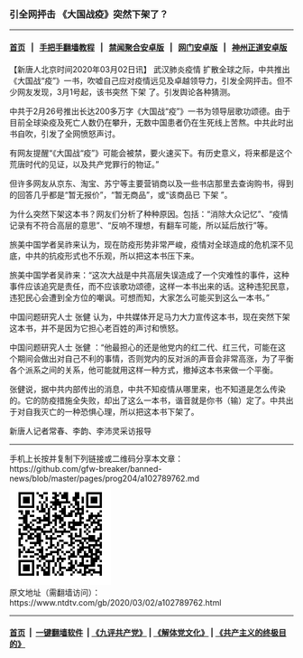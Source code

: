 ### 引全网抨击 《大国战疫》突然下架了？
------------------------

#### [首页](https://github.com/gfw-breaker/banned-news/blob/master/README.md) &nbsp;&nbsp;|&nbsp;&nbsp; [手把手翻墙教程](https://github.com/gfw-breaker/guides/wiki) &nbsp;&nbsp;|&nbsp;&nbsp; [禁闻聚合安卓版](https://github.com/gfw-breaker/bn-android) &nbsp;&nbsp;|&nbsp;&nbsp; [网门安卓版](https://github.com/oGate2/oGate) &nbsp;&nbsp;|&nbsp;&nbsp; [神州正道安卓版](https://github.com/SzzdOgate/update) 



<div><div class="post_content" itemprop="articleBody">
 <p>
  【新唐人北京时间2020年03月02日讯】
  <ok href="https://www.ntdtv.com/gb/442749.htm">
   武汉肺炎疫情
  </ok>
  扩散全球之际，中共推出《大国战“疫”》一书，吹嘘自己应对疫情远见及卓越领导力，引发全网抨击。但不少网友发现，3月1号起，该书突然
  <ok href="https://www.ntdtv.com/gb/下架.htm">
   下架
  </ok>
  了。引发舆论各种猜测。
 </p>
 <p>
  中共于2月26号推出长达200多万字《大国战“疫”》一书为领导层歌功颂德。由于目前全球染疫及死亡人数仍在攀升，无数中国患者仍在生死线上苦熬。中共此时出书自吹，引发了全网愤怒声讨。
 </p>
 <p>
  有网友提醒“《大国战“疫”》可能会被禁，要火速买下。有历史意义，将来都是这个荒唐时代的见证，以及共产党罪行的物证。”
 </p>
 <p>
  但许多网友从京东、淘宝、苏宁等主要营销商以及一些书店那里去查询购书，得到的回答几乎都是“暂无报价”，“暂无商品”，或“该商品已
  <ok href="https://www.ntdtv.com/gb/下架.htm">
   下架
  </ok>
  ”。
 </p>
 <p>
  为什么突然下架这本书？网友们分析了种种原因。包括：“消除大众记忆”、“疫情记录有不符合高层的意思”、“反响不理想，有翻车可能，所以延后放行”等。
 </p>
 <p>
  旅美中国学者吴祚来认为，现在防疫形势非常严峻，疫情对全球造成的危机深不见底，中共的抗疫形式也不乐观，所以把这本书压下来。
 </p>
 <p>
  旅美中国学者吴祚来：“这次大战是中共高层失误造成了一个灾难性的事件，这种事件应该追究是责任，而不应该歌功颂德，这样一本书出来的话。这种违犯民意，违犯民心会遭到全方位的嘲讽。可想而知，大家怎么可能买到这么一本书。”
 </p>
 <p>
  中国问题研究人士
  <ok href="https://www.ntdtv.com/gb/张健.htm">
   张健
  </ok>
  认为，中共媒体开足马力大力宣传这本书，现在突然下架这本书，并不是因为它担心老百姓的声讨和愤怒。
 </p>
 <p>
  中国问题研究人士
  <ok href="https://www.ntdtv.com/gb/张健.htm">
   张健
  </ok>
  ：“他最担心的还是他党内的红二代、红三代，可能在这个期间会做出对自己不利的事情，否则党内的反对派的声音会非常高涨，为了平衡各个派系之间的关系，他可能就用这样一种方式，撤掉这本书来做一个平衡。
 </p>
 <p>
  张健说，据中共内部传出的消息，中共不知疫情从哪里来，也不知道是怎么传染的。它的防疫措施全失败，却出了这么一本书，谐音就是你书（输）定了。中共出于对自我灭亡的一种恐惧心理，所以把这本书下架了。
 </p>
 <p>
  新唐人记者常春、李韵、李沛灵采访报导
 </p>
 <div class="single_ad">
 </div>
</div>
</div>
<hr/>
手机上长按并复制下列链接或二维码分享本文章：<br/>
https://github.com/gfw-breaker/banned-news/blob/master/pages/prog204/a102789762.md <br/>
<a href='https://github.com/gfw-breaker/banned-news/blob/master/pages/prog204/a102789762.md'><img src='https://github.com/gfw-breaker/banned-news/blob/master/pages/prog204/a102789762.md.png'/></a> <br/>
原文地址（需翻墙访问）：https://www.ntdtv.com/gb/2020/03/02/a102789762.html


------------------------
#### [首页](https://github.com/gfw-breaker/banned-news/blob/master/README.md) &nbsp;|&nbsp; [一键翻墙软件](https://github.com/gfw-breaker/nogfw/blob/master/README.md) &nbsp;| [《九评共产党》](https://github.com/gfw-breaker/9ping.md/blob/master/README.md#九评之一评共产党是什么) | [《解体党文化》](https://github.com/gfw-breaker/jtdwh.md/blob/master/README.md) | [《共产主义的终极目的》](https://github.com/gfw-breaker/gczydzjmd.md/blob/master/README.md)


<img src='http://gfw-breaker.win/banned-news/pages/prog204/a102789762.md' width='0px' height='0px'/>